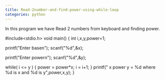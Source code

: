 ```yaml
---
title: Read-2number-and-find-power-using-while-loop
categories: python
---
```


In this program we have Read 2 numbers from keyboard and finding power.

#include&lt;stdio.h&gt;
void main()
{
int i,x,y,power=1;

printf("Enter basen");
scanf("%d",&amp;x);

printf("Enter powern");
scanf("%d",&amp;y);

while( i &lt;= y )
{
power = power*x;
i = i+1;
}
printf(" x power y = %d where %d is x and %d is y",power,x,y);
}